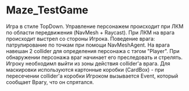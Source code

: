 # Maze_TestGame

Игра в стиле TopDown. 
Управление персонажем происходит при ЛКМ по области передвижения (NavMesh + Raycast). При ЛКМ на врага происходит выстрел со стороны Игрока.
Поведение врага: патрулирование по точкам при помощи NavMeshAgent. На врага навешан 2 collider для определения персонажа с тэгом "Player". При обнаружении персонажа враг начинает его преследовать и стрелять. 
Игроку необходимл выйти из зоны действия collider'а врага.
Для маскировки используются картонные коробки (CardBox) - при пересечении collider'a коробки Игроком вызывается Event, который сообщает Врагу, что он спрятался.

